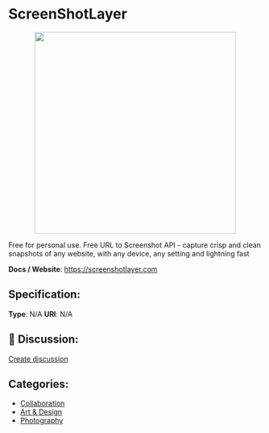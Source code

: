 # ScreenShotLayer
<p align="center">
    <img width="400" src="https://raw.githubusercontent.com/apis-list/apis-list/main/apis/screenshotlayer/logo_256x256.png" />
</p>

Free for personal use. Free URL to Screenshot API - capture crisp and clean snapshots of any website, with any device, any setting and lightning fast

**Docs / Website**: https://screenshotlayer.com

## Specification:
**Type**:  N/A 
**URI**:  N/A 

## 💬 Discussion:
[Create discussion](https://github.com/apis-list/apis-list/discussions/new)

## Categories:
- [Collaboration](https://github.com/apis-list/apis-list#collaboration)
- [Art & Design](https://github.com/apis-list/apis-list#art-and-design)
- [Photography](https://github.com/apis-list/apis-list#photography)



